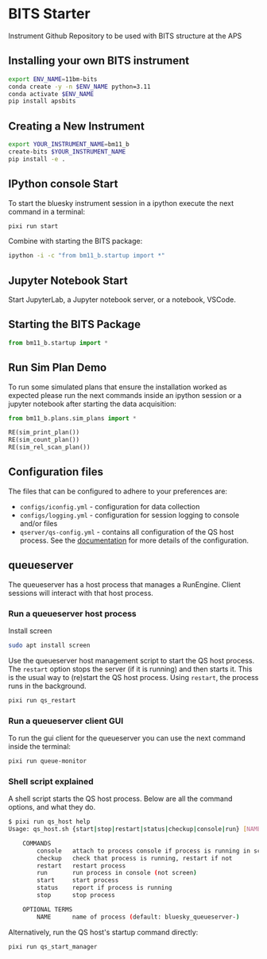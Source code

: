 # BITS Starter

Instrument Github Repository to be used with BITS structure at the APS


## Installing your own BITS instrument

```bash
export ENV_NAME=11bm-bits
conda create -y -n $ENV_NAME python=3.11
conda activate $ENV_NAME
pip install apsbits
```

## Creating a New Instrument

```bash
export YOUR_INSTRUMENT_NAME=bm11_b
create-bits $YOUR_INSTRUMENT_NAME
pip install -e .
```

## IPython console Start

To start the bluesky instrument session in a ipython execute the next command in a terminal:

```bash
pixi run start
```

Combine with starting the BITS package:

```bash
ipython -i -c "from bm11_b.startup import *"
```

## Jupyter Notebook Start

Start JupyterLab, a Jupyter notebook server, or a notebook, VSCode.

## Starting the BITS Package

```py
from bm11_b.startup import *
```

## Run Sim Plan Demo

To run some simulated plans that ensure the installation worked as expected
please run the next commands inside an ipython session or a jupyter notebook
after starting the data acquisition:

```py
from bm11_b.plans.sim_plans import *

RE(sim_print_plan())
RE(sim_count_plan())
RE(sim_rel_scan_plan())
```

## Configuration files

The files that can be configured to adhere to your preferences are:

- `configs/iconfig.yml` - configuration for data collection
- `configs/logging.yml` - configuration for session logging to console and/or files
- `qserver/qs-config.yml`    - contains all configuration of the QS host process. See the [documentation](https://blueskyproject.io/bluesky-queueserver/manager_config.html) for more details of the configuration.

## queueserver

The queueserver has a host process that manages a RunEngine. Client sessions
will interact with that host process.

### Run a queueserver host process

Install screen

```bash
sudo apt install screen
```

Use the queueserver host management script to start the QS host process.  The
`restart` option stops the server (if it is running) and then starts it.  This is
the usual way to (re)start the QS host process. Using `restart`, the process
runs in the background.

```bash
pixi run qs_restart
```

### Run a queueserver client GUI

To run the gui client for the queueserver you can use the next command inside the terminal:

```bash
pixi run queue-monitor
```

### Shell script explained

A shell script starts the QS host process. Below are all the command options,
and what they do.

```bash
$ pixi run qs_host help
Usage: qs_host.sh {start|stop|restart|status|checkup|console|run} [NAME]

    COMMANDS
        console   attach to process console if process is running in screen
        checkup   check that process is running, restart if not
        restart   restart process
        run       run process in console (not screen)
        start     start process
        status    report if process is running
        stop      stop process

    OPTIONAL TERMS
        NAME      name of process (default: bluesky_queueserver-)
```

Alternatively, run the QS host's startup command directly:

```bash
pixi run qs_start_manager
```
